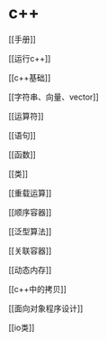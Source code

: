 # c++

[[手册]]

[[运行c++]]

[[c++基础]]

[[字符串、向量、vector]]

[[运算符]]

[[语句]]

[[函数]]

[[类]]

[[重载运算]]

[[顺序容器]]

[[泛型算法]]

[[关联容器]]

[[动态内存]]

[[c++中的拷贝]]

[[面向对象程序设计]]

[[io类]]